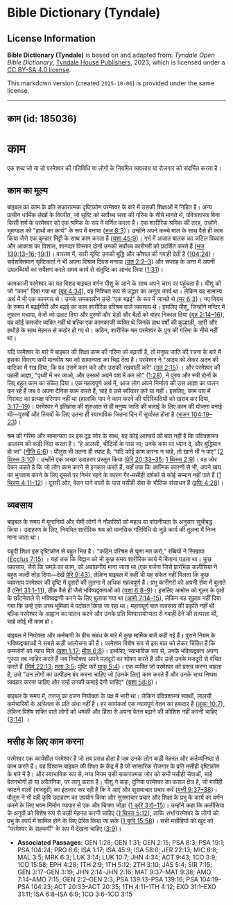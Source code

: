 # Bible Dictionary (Tyndale)

## License Information

**Bible Dictionary (Tyndale)** is based on and adapted from: _Tyndale Open Bible Dictionary_, [Tyndale House Publishers](https://tyndaleopenresources.com/), 2023, which is licensed under a [CC BY-SA 4.0 license](https://creativecommons.org/licenses/by-sa/4.0/legalcode.en).

This markdown version (created `2025-10-06`) is provided under the same license.



--------------------------------

## काम (id: 185036)

काम
===

एक शब्द जो या तो परमेश्वर की गतिविधि या लोगों के नियमित व्यवसाय या रोजगार को संदर्भित करता है।

काम का मूल्य
------------

बाइबल का काम के प्रति सकारात्मक दृष्टिकोण परमेश्वर के बारे में उसकी शिक्षाओं में निहित है। अन्य प्राचीन धार्मिक लेखों के विपरीत, जो सृष्टि को सर्वोच्च सत्ता की गरिमा के नीचे मानते थे, पवित्रशास्त्र बिना किसी शर्म के परमेश्वर को एक श्रमिक के रूप में वर्णित करता है। एक शारीरिक श्रमिक की तरह, उन्होंने भूमण्डल को "हाथों का कार्य" के रूप में बनाया ([भज 8:3](https://ref.ly/Ps8:3))। उन्होंने अपने कच्चे माल के साथ वैसे ही काम किया जैसे एक कुम्हार मिट्टी के साथ काम करता है ([यशा 45:9](https://ref.ly/Isa45:9))। गर्भ में अजात बालक का जटिल विकास और आकाश का विशाल, शानदार विस्तार दोनों उनकी सर्वोच्च कारीगरी को प्रदर्शित करते हैं ([भज 139:13–16](https://ref.ly/Ps139:13-Ps139:16); [19:1](https://ref.ly/Ps19:1))। वास्तव में, सारी सृष्टि उनकी बुद्धि और कौशल की गवाही देती है ([104:24](https://ref.ly/Ps104:24))। सर्वशक्तिमान सृष्टिकर्ता ने भी अपना विश्राम दिवस मनाया ([उत 2:2–3](https://ref.ly/Gen2:2-Gen2:3)) और सप्ताह के अन्त में अपनी उपलब्धियों का सर्वेक्षण करते समय कार्य से संतुष्टि का आनंद लिया ([1:31](https://ref.ly/Gen1:31))।

कामकाजी परमेश्वर का यह विशद बाइबल वर्णन यीशु के आने के साथ अपने चरम पर पहुंचता है। यीशु को जो “काम” दिया गया था ([यूह 4:34](https://ref.ly/John4:34)), वह निश्चित रूप से उद्धार का अनूठा कार्य था। लेकिन वह सामान्य अर्थ में भी एक कामगार थे। उनके समकालीन उन्हें “एक बढ़ई” के रूप में जानते थे ([मर 6:3](https://ref.ly/Mark6:3))। नए नियम के समय में बढ़ईगीरी और बढ़ई का काम शारीरिक परिश्रम वाले व्यवसाय थे। इसलिए यीशु, जिन्होंने मन्दिर में तूफान मचाया, मेजों को उलट दिया और पुरुषों और भेड़ों और बैलों को बाहर निकाल दिया ([यूह 2:14–16](https://ref.ly/John2:14-John2:16)), वह कोई कमजोर व्यक्ति नहीं थे बल्कि एक कामकाजी व्यक्ति थे जिनके हाथ वर्षों की कुल्हाड़ी, आरी और हथौड़े के साथ मेहनत से कठोर हो गए थे। कठिन, शारीरिक श्रम परमेश्वर के पुत्र की गरिमा के नीचे नहीं था।

यदि परमेश्वर के बारे में बाइबल की शिक्षा काम की गरिमा को बढ़ाती है, तो मनुष्य जाति की रचना के बारे में इसका विवरण सभी मानवीय श्रम को सामान्यता का चिह्न देता है। परमेश्वर ने "आदम को लेकर अदन की वाटिका में रख दिया, कि वह उसमें काम करे और उसकी रखवाली करे" ([उत 2:15](https://ref.ly/Gen2:15)) । और परमेश्वर की पहली आज्ञा, "पृथ्वी में भर जाओ, और उसको अपने वश में कर लो" ([1:28](https://ref.ly/Gen1:28)), ने पुरुष और स्त्री दोनों के लिए बहुत काम का संकेत दिया। एक महत्वपूर्ण अर्थ में, आज लोग अपने निर्माता की उस आज्ञा का पालन कर रहे हैं जब वे अपना दैनिक काम करते हैं, चाहे वे उसे स्वीकार करें या नहीं। इसलिए, काम पाप में गिरावट का प्रत्यक्ष परिणाम नहीं था (हालांकि पाप ने काम करने की परिस्थितियों को खराब कर दिया, [3:17–19](https://ref.ly/Gen3:17-Gen3:19))। परमेश्वर ने इतिहास की शुरुआत से ही मनुष्य जाति की भलाई के लिए काम की योजना बनाई थी—पुरुषों और स्त्रियों के लिए उतना ही स्वाभाविक जितना दिन में सूर्यास्त होता है ([भजन 104:19–23](https://ref.ly/Ps104:19-Ps104:23))।

श्रम की गरिमा और सामान्यता पर इस दृढ़ जोर के साथ, यह कोई आश्चर्य की बात नहीं है कि पवित्रशास्त्र आलस्य की कड़ी निंदा करता है। “हे आलसी, चींटियों के पास जा; उनके काम पर ध्यान दे, और बुद्धिमान हो जा” ([नीति 6:6](https://ref.ly/Prov6:6))। पौलुस भी उतना ही स्पष्ट है: “यदि कोई काम करना न चाहे, तो खाने भी न पाए” ([2 थिस्स 3:10](https://ref.ly/2Thess3:10))। उन्होंने एक अच्छा उदाहरण प्रस्तुत किया ([प्रेरि 20:33–35](https://ref.ly/Acts20:33-Acts20:35); [1 थिस्स 2:9](https://ref.ly/1Thess2:9))। वह जोर देकर कहते है कि जो लोग काम करने से इनकार करते हैं, यहाँ तक कि आत्मिक कारणों से भी, अपने व्यय का भुगतान करने के लिए दूसरों पर निर्भर रहने के कारण गैर\-मसीही दर्शकों से कोई सम्मान नहीं पाते हैं ([1 थिस्स 4:11–12](https://ref.ly/1Thess4:11-1Thess4:12))। दूसरी ओर, वेतन पाने वालों के पास मसीही सेवा के भौतिक संसाधन हैं ([इफि 4:28](https://ref.ly/Eph4:28))।

व्यवसाय
-------

बाइबल के समय में यूनानियों और रोमी लोगों ने नौकरियों को महत्व या वांछनीयता के अनुसार सूचीबद्ध किया। उदाहरण के लिए, नियमित शारीरिक श्रम को मानसिक गतिविधि से जुड़े कार्य की तुलना में निम्न माना जाता था।

यहूदी शिक्षा इस दृष्टिकोण से बहुत भिन्न है। “कठिन परिश्रम से घृणा मत करो,” रब्बियों ने सिखाया ([Ecclus 7:15](https://ref.ly/Sir7:15)) । यहां तक कि विद्वान को भी कुछ समय शारीरिक कार्य में बिताना पड़ता था। कुछ व्यवसाय, जैसे कि चमड़े का काम, को अवांछनीय माना जाता था (एक वर्जना जिसे प्रारंभिक कलीसिया ने बहुत जल्दी तोड़ दिया—देखें [प्रेरि 9:43](https://ref.ly/Acts9:43)), लेकिन बाइबल में कहीं भी यह संकेत नहीं मिलता कि कुछ व्यवसाय परमेश्वर की दृष्टि में दूसरों की तुलना में अधिक महत्वपूर्ण हैं। प्रभु कारीगरों को अपनी सेवा में बुलाते हैं ([निर्ग 31:1–11](https://ref.ly/Exod31:1-Exod31:11)), ठीक वैसे ही जैसे भविष्यद्वक्ताओं को ([यशा 6:8–9](https://ref.ly/Isa6:8-Isa6:9))। इसलिए आमोस को गूलर के वृक्षों के छाँटनेवाले से भविष्यद्वाणी करने के लिए बुलाया गया था ([आमो 7:14–15](https://ref.ly/Amos7:14-Amos7:15)), लेकिन यह सुझाव नहीं दिया गया कि उन्हें एक उच्च भूमिका में पदोन्नत किया जा रहा था। महत्वपूर्ण बात व्यवसाय की प्रकृति नहीं थी बल्कि परमेश्वर के आह्वान का पालन करने और उनके प्रति विश्वासयोग्यता से गवाही देने की तत्परता थी, चाहे कोई भी काम हो।

बाइबल में नियोक्ता और कर्मचारी के बीच संबंध के बारे में कुछ मार्मिक बातें कही गई हैं। पुराने नियम के भविष्यद्वक्ताओं ने सबसे कड़ी आलोचना की है। परमेश्वर विशेष रूप से इस बात को लेकर चिंतित हैं कि कमजोरों को न्याय मिले ([यशा 1:17](https://ref.ly/Isa1:17); [मीक 6:8](https://ref.ly/Mic6:8))। इसलिए, स्वाभाविक रूप से, उनके भविष्यद्वक्ता अपना गुस्सा तब जाहिर करते हैं जब नियोक्ता अपने मज़दूरों का शोषण करते हैं और उन्हें उनके मजदूरी से वंचित करते हैं ([यिर्म 22:13](https://ref.ly/Jer22:13); [मला 3:5](https://ref.ly/Mal3:5); पुष्टि करें [याकू 5:4](https://ref.ly/Jas5:4))। एक व्यक्ति जो परमेश्वर को प्रसन्न करना चाहता है, उसे "उन लोगों का उत्पीड़न बंद करना चाहिए जो \[उनके लिए] काम करते हैं और उनके साथ निष्पक्ष व्यवहार करना चाहिए और उन्हें उनकी कमाई देनी चाहिए" ([यशा 58:6](https://ref.ly/Isa58:6))।

बाइबल के समय में, तराजू का वजन नियोक्ता के पक्ष में भारी था। लेकिन पवित्रशास्त्र स्वार्थी, लालची कर्मचारियों के अस्तित्व के प्रति अंधा नहीं है। हर कार्यकर्ता एक न्यायपूर्ण वेतन का हकदार है ([लूका 10:7](https://ref.ly/Luke10:7)), लेकिन विशेष शक्ति वाले लोगों को धमकी और हिंसा से अपना वेतन बढ़ाने की कोशिश नहीं करनी चाहिए ([3:14](https://ref.ly/Luke3:14)) ।

मसीह के लिए काम करना
--------------------

परमेश्वर एक कार्यशील परमेश्वर है जो तब प्रसन्न होता है जब उनके लोग कड़ी मेहनत और कर्तव्यनिष्ठा से काम करते हैं। यह विश्वास बाइबल की शिक्षा के केंद्र में है जो सांसारिक रोजगार के प्रति मसीही दृष्टिकोण के बारे में है। और स्वाभाविक रूप से, नया नियम उसी सकारात्मक जोर को सभी मसीही सेवाओं, चाहे वेतनभोगी हो या अवैतनिक, पर लागू करता है। यीशु ने कहा, दुनिया परमेश्वर का फसल क्षेत्र है, जो मसीही काटने वालों (मजदूरों) का इंतजार कर रही है कि वे आएं और सुसमाचार प्रचार करें ([मत्ती 9:37–38](https://ref.ly/Matt9:37-Matt9:38))। पौलुस ने भी वही कृषि उदाहरण का उपयोग किया और सुसमाचार प्रचार और शिक्षा के प्रभु के कार्य का वर्णन करने के लिए भवन निर्माण व्यापार से एक और चित्रण जोड़ा ([1 कुरि 3:6–15](https://ref.ly/1Cor3:6-1Cor3:15))। उन्होंने कहा कि कलीसिया के अगुवों को विशेष रूप से कड़ी मेहनत करनी चाहिए ([1 थिस्स 5:12](https://ref.ly/1Thess5:12)), ताकि *सभी* परमेश्वर के लोगों को प्रभु के कार्य में शामिल होने के लिए प्रेरित किया जा सके ([1 कुरि 15:58](https://ref.ly/1Cor15:58))। सभी मसीहियों को खुद को "परमेश्वर के सहकर्मी" के रूप में देखना चाहिए ([3:9](https://ref.ly/1Cor3:9))।

* **Associated Passages:** GEN 1:28; GEN 1:31; GEN 2:15; PSA 8:3; PSA 19:1; PSA 104:24; PRO 6:6; ISA 1:17; ISA 45:9; ISA 58:6; JER 22:13; MIC 6:8; MAL 3:5; MRK 6:3; LUK 3:14; LUK 10:7; JHN 4:34; ACT 9:43; 1CO 3:9; 1CO 15:58; EPH 4:28; 1TH 2:9; 1TH 5:12; 2TH 3:10; JAS 5:4; SIR 7:15; GEN 3:17–GEN 3:19; JHN 2:14–JHN 2:16; MAT 9:37–MAT 9:38; AMO 7:14–AMO 7:15; GEN 2:2–GEN 2:3; PSA 139:13–PSA 139:16; PSA 104:19–PSA 104:23; ACT 20:33–ACT 20:35; 1TH 4:11–1TH 4:12; EXO 31:1–EXO 31:11; ISA 6:8–ISA 6:9; 1CO 3:6–1CO 3:15

